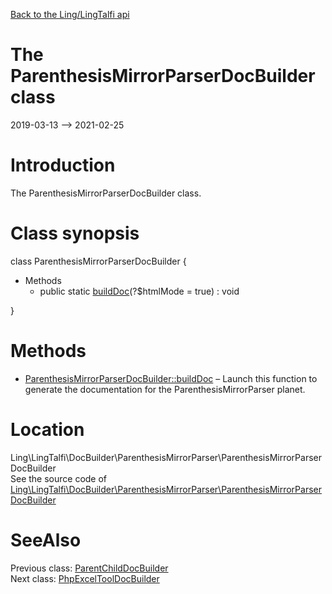 [Back to the Ling/LingTalfi api](https://github.com/lingtalfi/LingTalfi/blob/master/doc/api/Ling/LingTalfi.md)



The ParenthesisMirrorParserDocBuilder class
================
2019-03-13 --> 2021-02-25






Introduction
============

The ParenthesisMirrorParserDocBuilder class.



Class synopsis
==============


class <span class="pl-k">ParenthesisMirrorParserDocBuilder</span>  {

- Methods
    - public static [buildDoc](https://github.com/lingtalfi/LingTalfi/blob/master/doc/api/Ling/LingTalfi/DocBuilder/ParenthesisMirrorParser/ParenthesisMirrorParserDocBuilder/buildDoc.md)(?$htmlMode = true) : void

}






Methods
==============

- [ParenthesisMirrorParserDocBuilder::buildDoc](https://github.com/lingtalfi/LingTalfi/blob/master/doc/api/Ling/LingTalfi/DocBuilder/ParenthesisMirrorParser/ParenthesisMirrorParserDocBuilder/buildDoc.md) &ndash; Launch this function to generate the documentation for the ParenthesisMirrorParser planet.





Location
=============
Ling\LingTalfi\DocBuilder\ParenthesisMirrorParser\ParenthesisMirrorParserDocBuilder<br>
See the source code of [Ling\LingTalfi\DocBuilder\ParenthesisMirrorParser\ParenthesisMirrorParserDocBuilder](https://github.com/lingtalfi/LingTalfi/blob/master/DocBuilder/ParenthesisMirrorParser/ParenthesisMirrorParserDocBuilder.php)



SeeAlso
==============
Previous class: [ParentChildDocBuilder](https://github.com/lingtalfi/LingTalfi/blob/master/doc/api/Ling/LingTalfi/DocBuilder/ParentChild/ParentChildDocBuilder.md)<br>Next class: [PhpExcelToolDocBuilder](https://github.com/lingtalfi/LingTalfi/blob/master/doc/api/Ling/LingTalfi/DocBuilder/PhpExcelTool/PhpExcelToolDocBuilder.md)<br>
